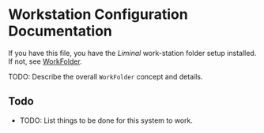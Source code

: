 # Workstation Configuration Documentation
If you have this file, you have the _Liminal_ work-station folder setup installed. If not, see [WorkFolder](https://github.com/LiminalVR/WorkFolder).

TODO: Describe the overall `WorkFolder` concept and details.

## Todo
* TODO: List things to be done for this system to work.



